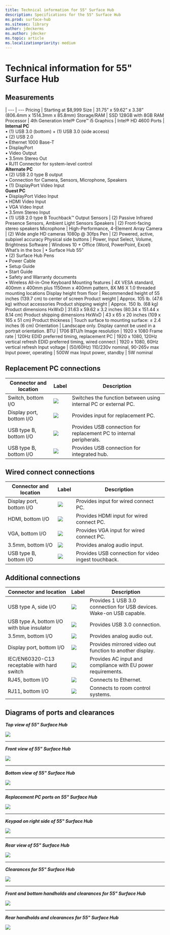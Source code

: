 ```yaml
---
title: Technical information for 55" Surface Hub   
description: Specifications for the 55" Surface Hub
ms.prod: surface-hub
ms.sitesec: library
author: jdeckerms
ms.author: jdecker
ms.topic: article
ms.localizationpriority: medium
---
```


# Technical information for 55" Surface Hub

## Measurements 

|
--- | ---
Pricing	| Starting at $8,999 
Size |	31.75” x 59.62” x 3.38” (806.4mm x 1514.3mm x 85.8mm)
Storage/RAM	| SSD 128GB with 8GB RAM
Processor |	4th Generation Intel® Core™ i5 
Graphics |	Intel® HD 4600 
Ports |	**Internal PC**<br>• (1) USB 3.0 (bottom) + (1) USB 3.0 (side access) <br>• (2) USB 2.0<br>• Ethernet 1000 Base-T<br>• DisplayPort <br>• Video Output<br>• 3.5mm Stereo Out<br>• RJ11 Connector for system-level control<br>**Alternate PC**<br>• (2) USB 2.0 type B output<br>• Connection for Camera, Sensors, Microphone, Speakers<br>• (1) DisplayPort Video Input<br>**Guest PC**<br>• DisplayPort Video Input<br>• HDMI Video Input<br>• VGA Video Input<br>• 3.5mm Stereo Input<br>• (1) USB 2.0 type B Touchback™ Output
Sensors |	(2) Passive Infrared Presence Sensors, Ambient Light Sensors 
Speakers |	(2) Front-facing stereo speakers 
Microphone |	High-Performance, 4-Element Array 
Camera |	(2) Wide angle HD cameras 1080p @ 30fps 
Pen	 | (2) Powered, active, subpixel accuracy 
Physical side buttons |	Power, Input Select, Volume, Brightness 
Software |	Windows 10 + Office (Word, PowerPoint, Excel) 
What’s in the box |	• Surface Hub 55”<br>• (2) Surface Hub Pens<br>• Power Cable<br>• Setup Guide<br>• Start Guide<br>• Safety and Warranty documents<br>• Wireless All-in-One Keyboard
Mounting features	| 4X VESA standard, 400mm x 400mm plus 1150mm x 400mm pattern, 8X M6 X 1.0 threaded mounting locations
Display height from floor	| Recommended height of 55 inches (139.7 cm) to center of screen
Product weight |	Approx. 105 lb. (47.6 kg) without accessories
Product shipping weight	 | Approx. 150 lb. (68 kg)
Product dimensions HxWxD | 	31.63 x 59.62 x 3.2 inches (80.34 x 151.44 x 8.14 cm)
Product shipping dimensions HxWxD |	43 x 65 x 20 inches (109 x 165 x 51 cm)
Product thickness	| Touch surface to mounting surface: ≤ 2.4 inches (6 cm)
Orientation	 | Landscape only. Display cannot be used in a portrait orientation.
BTU	 | 1706 BTU/h
Image resolution |	1920 x 1080
Frame rate |	120Hz
EDID preferred timing, replacement PC |	1920 x 1080, 120Hz vertical refresh
EDID preferred timing, wired connect |	1920 x 1080, 60Hz vertical refresh
Input voltage | (50/60Hz)	110/230v nominal, 90-265v max
Input power, operating |	500W max
Input power, standby    |  	5W nominal


## Replacement PC connections 

Connector and location | Label | Description
--- | --- | ---
Switch, bottom I/O | ![](images/switch.png) | Switches the function between using internal PC or external PC.
Display port, bottom I/O | ![](images/dport.png) | Provides input for replacement PC.
USB type B, bottom I/O | ![](images/usb.png) | Provides USB connection for replacement PC to internal peripherals. 
USB type B, bottom I/O | ![](images/usb.png) | Provides USB connection for integrated hub.


## Wired connect connections

Connector and location | Label | Description
--- | --- | ---
Display port, bottom I/O | ![](images/dportio.png) | Provides input for wired connect PC.
HDMI, bottom I/O | ![](images/hdmi.png) | Provides HDMI input for wired connect PC.
VGA, bottom I/O | ![](images/vga.png) | Provides VGA input for wired connect PC.
3.5mm, bottom I/O | ![](images/35mm.png) | Provides analog audio input.
USB type B, bottom I/O | ![](images/usb.png) | Provides USB connection for video ingest touchback.

## Additional connections

Connector and location | Label | Description
--- | --- | ---
USB type A, side I/O | ![](images/usb.png) | Provides 1 USB 3.0 connection for USB devices. Wake-on USB capable.
USB type A, bottom I/O with blue insulator | ![](images/usb.png) | Provides USB 3.0 connection.
3.5mm, bottom I/O | ![](images/analog.png) | Provides analog audio out.
Display port, bottom I/O | ![](images/dportout.png) | Provides mirrored video out function to another display.
IEC/EN60320-C13 receptable with hard switch | ![](images/iec.png) | Provides AC input and compliance with EU power requirements.
RJ45, bottom I/O | ![](images/rj45.png) | Connects to Ethernet.
RJ11, bottom I/O | ![](images/rj11.png) | Connects to room control systems.







## Diagrams of ports and clearances

***Top view of 55" Surface Hub***

![](images/sh-55-top.png)

---


***Front view of 55" Surface Hub***

![](images/sh-55-front.png)


---

***Bottom view of 55" Surface Hub***

![](images/sh-55-bottom.png)


---

***Replacement PC ports on 55" Surface Hub***

![](images/sh-55-rpc-ports.png)


---

***Keypad on right side of 55" Surface Hub***

![](images/key-55.png)


---

***Rear view of 55" Surface Hub***

![](images/sh-55-rear.png)


---

***Clearances for 55" Surface Hub***

![](images/sh-55-clearance.png)

---


***Front and bottom handholds and clearances for 55" Surface Hub***

![](images/sh-55-hand.png)


---


***Rear handholds and clearances for 55" Surface Hub***

![](images/sh-55-hand-rear.png)


